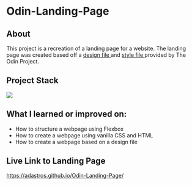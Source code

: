 # Odin-Landing-Page

## About

This project is a recreation of a landing page for a website. The landing page was created based off a
<a href="https://cdn.statically.io/gh/TheOdinProject/curriculum/81a5d553f4073e593d23a6ab00d50eef8620796d/foundations/html_css/project/imgs/01.png">
design file
</a>
and
<a href="https://cdn.statically.io/gh/TheOdinProject/curriculum/81a5d553f4073e593d23a6ab00d50eef8620796d/foundations/html_css/project/imgs/02.png">
style file
</a>
provided by The Odin Project.

## Project Stack

 <img src="https://skillicons.dev/icons?i=html,css" />

## What I learned or improved on:

- How to structure a webpage using Flexbox
- How to create a webpage using vanilla CSS and HTML
- How to create a webpage based on a design file

## Live Link to Landing Page

https://adastros.github.io/Odin-Landing-Page/
